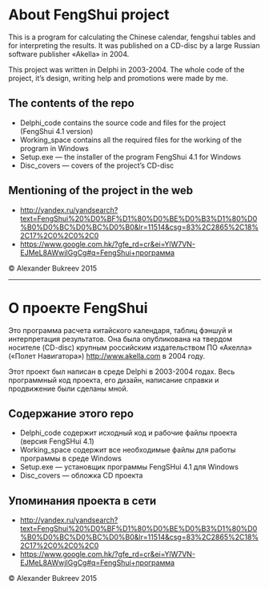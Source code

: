 # About FengShui project

This is a program for calculating the Chinese calendar, fengshui tables and for interpreting the results. It was published on a CD-disc by a large Russian software publisher «Akella» in 2004.

This project was written in Delphi in 2003-2004. The whole code of the project, it’s design, writing help and promotions were made by me.

## The contents of the repo

* Delphi_code contains the source code and files for the project (FengShui 4.1 version)
* Working_space contains all the required files for the working of the program in Windows
* Setup.exe — the installer of the program FengShui 4.1 for Windows
* Disc_covers — covers of the project’s CD-disc

## Mentioning of the project in the web

* http://yandex.ru/yandsearch?text=FengShui%20%D0%BF%D1%80%D0%BE%D0%B3%D1%80%D0%B0%D0%BC%D0%BC%D0%B0&lr=11514&csg=83%2C2865%2C18%2C17%2C0%2C0%2C0
* https://www.google.com.hk/?gfe_rd=cr&ei=YlW7VN-EJMeL8AWwjIGgCg#q=FengShui+программа

© Alexander Bukreev 2015
_______________________________


# О проекте FengShui

Это программа расчета китайского календаря, таблиц фэншуй и интерпретация результатов.  Она была опубликована на твердом носителе (CD-disc) крупным российским издательством ПО «Акелла» («Полет Навигатора») http://www.akella.com в 2004 году. 

Этот проект был написан в среде Delphi в 2003-2004 годах. Весь программный код проекта, его дизайн, написание справки и продвижение были сделаны мной.

## Содержание этого repo 

* Delphi_code содержит исходный код и рабочие файлы проекта (версия FengSHui 4.1)
* Working_space содержит все необходимые файлы для работы программы в среде Windows
* Setup.exe — установщик программы FengSHui 4.1 для Windows
* Disc_covers — обложка CD проекта

## Упоминания проекта в сети 

* http://yandex.ru/yandsearch?text=FengShui%20%D0%BF%D1%80%D0%BE%D0%B3%D1%80%D0%B0%D0%BC%D0%BC%D0%B0&lr=11514&csg=83%2C2865%2C18%2C17%2C0%2C0%2C0
* https://www.google.com.hk/?gfe_rd=cr&ei=YlW7VN-EJMeL8AWwjIGgCg#q=FengShui+программа

© Alexander Bukreev 2015


